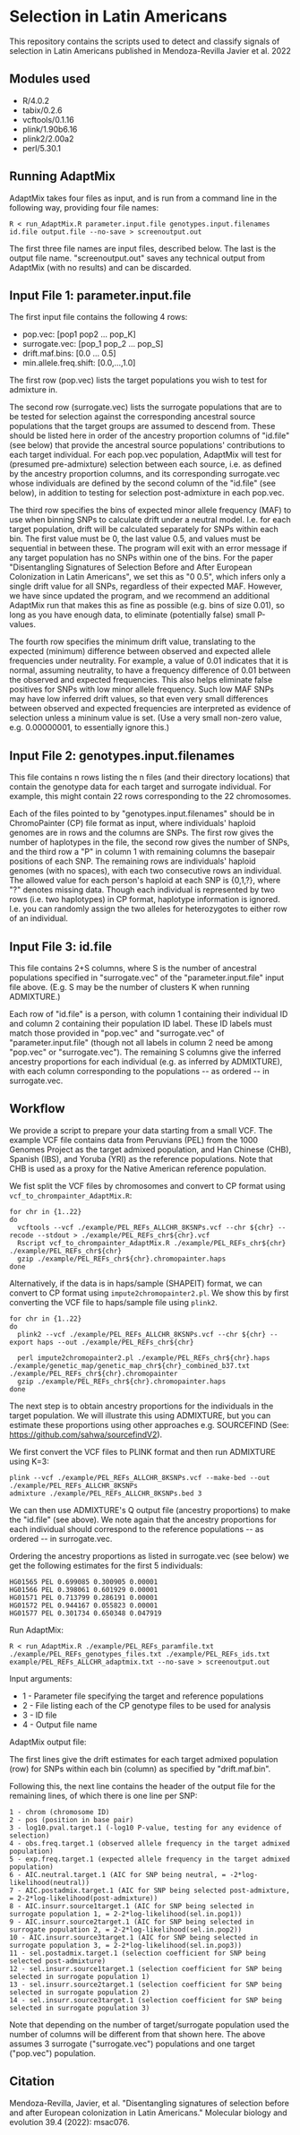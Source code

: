 # Selection in Latin Americans
This repository contains the scripts used to detect and classify signals of selection in Latin Americans published in Mendoza-Revilla Javier et al. 2022 

## Modules used
* R/4.0.2
* tabix/0.2.6
* vcftools/0.1.16
* plink/1.90b6.16
* plink2/2.00a2
* perl/5.30.1

## Running AdaptMix

AdaptMix takes four files as input, and is run from a command line in the following way, providing four file names: 

```
R < run_AdaptMix.R parameter.input.file genotypes.input.filenames id.file output.file --no-save > screenoutput.out
```

The first three file names are input files, described below. The last is the output file name. "screenoutput.out" saves any technical output from AdaptMix (with no results) and can be discarded.

## Input File 1:  parameter.input.file

The first input file contains the following 4 rows:
* pop.vec: [pop1 pop2 ... pop_K]
* surrogate.vec: [pop_1 pop_2 ... pop_S]
* drift.maf.bins: [0.0 ... 0.5]
* min.allele.freq.shift: [0.0,...,1.0]

The first row (pop.vec) lists the target populations you wish to test for admixture in. 

The second row (surrogate.vec) lists the surrogate populations that are to be tested for selection against the corresponding ancestral source populations that the target groups are assumed to descend from. These should be listed here in order of the ancestry proportion columns of "id.file" (see below) that provide the ancestral source populations' contributions to each target individual. For each pop.vec population, AdaptMix will test for (presumed pre-admixture) selection between each source, i.e. as defined by the ancestry proportion columns, and its corresponding surrogate.vec whose individuals are defined by the second column of the "id.file" (see below), in addition to testing for selection post-admixture in each pop.vec.

The third row specifies the bins of expected minor allele frequency (MAF) to use when binning SNPs to calculate drift under a neutral model. I.e. for each target population, drift will be calculated separately for SNPs within each bin. The first value must be 0, the last value 0.5, and values must be sequential in between these. The program will exit with an error message if any target population has no SNPs within one of the bins. For the paper "Disentangling Signatures of Selection Before and After European Colonization in Latin Americans", we set this as "0 0.5", which infers only a single drift value for all SNPs, regardless of their expected MAF. However, we have since updated the program, and we recommend an additional AdaptMix run that makes this as fine as possible (e.g. bins of size 0.01), so long as you have enough data, to eliminate (potentially false) small P-values.

The fourth row specifies the minimum drift value, translating to the expected (minimum) difference between observed and expected allele frequencies under neutrality. For example, a value of 0.01 indicates that it is normal, assuming neutrality, to have a frequency difference of 0.01 between the observed and expected frequencies. This also helps eliminate false positives for SNPs with low minor allele frequency. Such low MAF SNPs may have low inferred drift values, so that even very small differences between observed and expected frequencies are interpreted as evidence of selection unless a mininum value is set. (Use a very small non-zero value, e.g. 0.00000001, to essentially ignore this.)

## Input File 2: genotypes.input.filenames

This file contains n rows listing the n files (and their directory locations) that contain the genotype data for each target and surrogate individual. For example, this might contain 22 rows corresponding to the 22 chromosomes. 

Each of the files pointed to by "genotypes.input.filenames" should be in ChromoPainter (CP) file format as input, where individuals' haploid genomes are in rows and the columns are SNPs. The first row gives the number of haplotypes in the file, the second row gives the number of SNPs, and the third row a "P" in column 1 with remaining columns the basepair positions of each SNP. The remaining rows are individuals' haploid genomes (with no spaces), with each two consecutive rows an individual. The allowed value for each person's haploid at each SNP is {0,1,?}, where "?" denotes missing data. Though each individual is represented by two rows (i.e. two haplotypes) in CP format, haplotype information is ignored. I.e. you can randomly assign the two alleles for heterozygotes to either row of an individual.

## Input File 3: id.file

This file contains 2+S columns, where S is the number of ancestral populations specified in "surrogate.vec" of the "parameter.input.file" input file above. (E.g. S may be the number of clusters K when running ADMIXTURE.) 

Each row of "id.file" is a person, with column 1 containing their individual ID and column 2 containing their population ID label. These ID labels must match those provided in "pop.vec" and "surrogate.vec" of "parameter.input.file" (though not all labels in column 2 need be among "pop.vec" or "surrogate.vec"). The remaining S columns give the inferred ancestry proportions for each individual (e.g. as inferred by ADMIXTURE), with each column corresponding to the populations -- as ordered -- in surrogate.vec.

## Workflow

We provide a script to prepare your data starting from a small VCF. The example VCF file contains data from Peruvians (PEL) from the 1000 Genomes Project as the target admixed population, and Han Chinese (CHB), Spanish (IBS), and Yoruba (YRI) as the reference populations. Note that CHB is used as a proxy for the Native American reference population.

We fist split the VCF files by chromosomes and convert to CP format using `vcf_to_chrompainter_AdaptMix.R`:

```
for chr in {1..22}
do
  vcftools --vcf ./example/PEL_REFs_ALLCHR_8KSNPs.vcf --chr ${chr} --recode --stdout > ./example/PEL_REFs_chr${chr}.vcf 
  Rscript vcf_to_chrompainter_AdaptMix.R ./example/PEL_REFs_chr${chr} ./example/PEL_REFs_chr${chr}
  gzip ./example/PEL_REFs_chr${chr}.chromopainter.haps
done
```

Alternatively, if the data is in haps/sample (SHAPEIT) format, we can convert to CP format using `impute2chromopainter2.pl`. We show this by first converting the VCF file to haps/sample file using `plink2`.

```
for chr in {1..22}
do
  plink2 --vcf ./example/PEL_REFs_ALLCHR_8KSNPs.vcf --chr ${chr} --export haps --out ./example/PEL_REFs_chr${chr}
  
  perl impute2chromopainter2.pl ./example/PEL_REFs_chr${chr}.haps ./example/genetic_map/genetic_map_chr${chr}_combined_b37.txt ./example/PEL_REFs_chr${chr}.chromopainter
  gzip ./example/PEL_REFs_chr${chr}.chromopainter.haps
done
```

The next step is to obtain ancestry proportions for the individuals in the target population. We will illustrate this using ADMIXTURE, but you can estimate these proportions using other approaches e.g. SOURCEFIND (See: https://github.com/sahwa/sourcefindV2).

We first convert the VCF files to PLINK format and then run ADMIXTURE using K=3:

```
plink --vcf ./example/PEL_REFs_ALLCHR_8KSNPs.vcf --make-bed --out ./example/PEL_REFs_ALLCHR_8KSNPs
admixture ./example/PEL_REFs_ALLCHR_8KSNPs.bed 3
```

We can then use ADMIXTURE's Q output file (ancestry proportions) to make the "id.file" (see above). We note again that the ancestry proportions for each individual should correspond to the reference populations -- as ordered -- in surrogate.vec.

Ordering the ancestry proportions as listed in surrogate.vec (see below) we get the following estimates for the first 5 individuals:

```
HG01565 PEL 0.699085 0.300905 0.00001
HG01566 PEL 0.398061 0.601929 0.00001
HG01571 PEL 0.713799 0.286191 0.00001
HG01572 PEL 0.944167 0.055823 0.00001
HG01577 PEL 0.301734 0.650348 0.047919
```

Run AdaptMix:

```
R < run_AdaptMix.R ./example/PEL_REFs_paramfile.txt ./example/PEL_REFs_genotypes_files.txt ./example/PEL_REFs_ids.txt example/PEL_REFs_ALLCHR_adaptmix.txt --no-save > screenoutput.out
```

Input arguments:
* 1 - Parameter file specifying the target and reference populations
* 2 - File listing each of the CP genotype files to be used for analysis
* 3 - ID file
* 4 - Output file name

AdaptMix output file:

The first lines give the drift estimates for each target admixed population (row) for SNPs within each bin (column) as specified by "drift.maf.bin".

Following this, the next line contains the header of the output file for the remaining lines, of which there is one line per SNP:

```
1 - chrom (chromosome ID)
2 - pos (position in base pair)
3 - log10.pval.target.1 (-log10 P-value, testing for any evidence of selection)
4 - obs.freq.target.1 (observed allele frequency in the target admixed population)
5 - exp.freq.target.1 (expected allele frequency in the target admixed population)
6 - AIC.neutral.target.1 (AIC for SNP being neutral, = -2*log-likelihood(neutral))
7 - AIC.postadmix.target.1 (AIC for SNP being selected post-admixture, = 2-2*log-likelihood(post-admixture))
8 - AIC.insurr.source1target.1 (AIC for SNP being selected in surrogate population 1, = 2-2*log-likelihood(sel.in.pop1))
9 - AIC.insurr.source2target.1 (AIC for SNP being selected in surrogate population 2, = 2-2*log-likelihood(sel.in.pop2))
10 - AIC.insurr.source3target.1 (AIC for SNP being selected in surrogate population 3, = 2-2*log-likelihood(sel.in.pop3))
11 - sel.postadmix.target.1 (selection coefficient for SNP being selected post-admixture)
12 - sel.insurr.source1target.1 (selection coefficient for SNP being selected in surrogate population 1)
13 - sel.insurr.source2target.1 (selection coefficient for SNP being selected in surrogate population 2)
14 - sel.insurr.source3target.1 (selection coefficient for SNP being selected in surrogate population 3)
```

Note that depending on the number of target/surrogate population used the number of columns will be different from that shown here. The above assumes 3 surrogate ("surrogate.vec") populations and one target ("pop.vec") population. 

## Citation
Mendoza-Revilla, Javier, et al. "Disentangling signatures of selection before and after European colonization in Latin Americans." Molecular biology and evolution 39.4 (2022): msac076.
